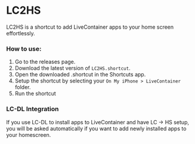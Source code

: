 # LC2HS
LC2HS is a shortcut to add LiveContainer apps to your home screen effortlessly.

### How to use:
1. Go to the releases page.
2. Download the latest version of `LC2HS.shortcut`.
3. Open the downloaded .shortcut in the Shortcuts app.
4. Setup the shortcut by selecting your `On My iPhone > LiveContainer` folder.
5. Run the shortcut

### LC-DL Integration
If you use LC-DL to install apps to LiveContainer and have LC → HS setup, you will be asked automatically if you want to add newly installed apps to your homescreen.
